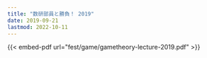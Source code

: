 ```yaml
---
title: "数研部員と勝負！ 2019"
date: 2019-09-21
lastmod: 2022-10-11
---
```


{{< embed-pdf url="fest/game/gametheory-lecture-2019.pdf" >}}